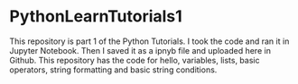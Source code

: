 # PythonLearnTutorials1
 This repository is part 1 of the Python Tutorials. I took the code and ran it in Jupyter Notebook. Then I saved it as a ipnyb file and uploaded here in Github. This repository has the code for hello, variables, lists, basic operators, string formatting and basic string conditions.
